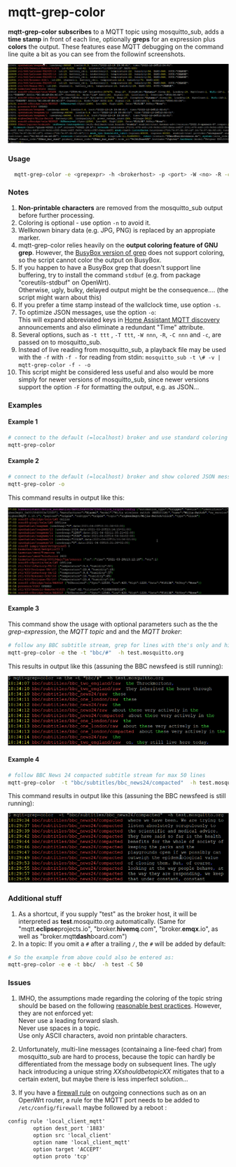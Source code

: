 # mqtt-grep-color

**mqtt-grep-color**  **subscribes** to a MQTT topic using mosquitto_sub, adds a **time stamp** in front of each line, optionally **greps** for an expression plus **colors** the output. 
These features ease MQTT debugging on the command line quite a bit as you can see from the followinf screenshots.

![sample output from mqtt-grep-color -o](sample_homeautomation.png?raw=true "Sample output from mqtt-grep-color -o")

### Usage
```sh
  mqtt-grep-color -e <grepexpr> -h <brokerhost> -p <port> -W <no> -R -c -P -d -C <maxcount> -t <MQTT topic 1> -t <MQTT topic 2> -T <MQTT topic 3> -s -n -o
```

### Notes
1. **Non-printable characters** are removed from the mosquitto_sub output before further processing.
2. Coloring is optional - use option `-n` to avoid it.
3. Wellknown binary data (e.g. JPG, PNG) is replaced by an appropiate marker.
4. mqtt-grep-color relies heavily on the **output coloring feature of GNU grep**. However, the [BusyBox version of grep](https://boxmatrix.info/wiki/Property:grep) does not support coloring, so the script cannot color the output on BusyBox.
5. If you happen to have a BusyBox grep that doesn't support line buffering, try to install the command `stdbuf` (e.g. from package "coreutils-stdbuf" on OpenWrt).  
  Otherwise, ugly, bulky, delayed output might be the consequence.... (the script might warn about this)
6. If you prefer a time stamp instead of the wallclock time, use option `-s`.
7. To optimize JSON messages, use the option `-o`:  
    This will expand abbreviated keys in [Home Assistant MQTT discovery](https://www.home-assistant.io/docs/mqtt/discovery) announcements and also eliminate a redundant "Time" attribute.
8. Several options, such as `-t ttt` , `-T ttt`, `-W nnn`, `-R`, `-C nnn` and `-c`, are passed on to mosquitto_sub.
9. Instead of live reading from mosquitto_sub, a playback file may be used with the `-f` with `-f -` for reading from stdin:
    `mosquitto_sub -t \# -v | mqtt-grep-color -f - -o`
10. This script might be considered less useful and also would be more simply for newer versions of mosquitto_sub, since newer versions support the option `-F` for formatting the output, e.g. as JSON...

### Examples

#### Example 1

```sh
# connect to the default (=localhost) broker and use standard coloring for *all* messages from the broker
mqtt-grep-color
```

#### Example 2

```sh
# connect to the default (=localhost) broker and show colored JSON messages, e.g. related to MQTT home automation
mqtt-grep-color -o
```
This command results in output like this:

![sample output from mqtt-grep-color -o](example2.png?raw=true "Sample output from mqtt-grep-color -o")

#### Example 3

This command show the usage with optional parameters such as the the _grep-expression_, the _MQTT topic_ and and the _MQTT broker_:

```sh
# follow any BBC subtitle stream, grep for lines with the's only and highlight them (dosn't make much sense but shows the capabilities)
mqtt-grep-color -e the -t "bbc/#"  -h test.mosquitto.org
```

This results in output  like this (assuning the BBC newsfeed is still running):

![Sample output from mqtt-grep-color with a grep option](sample_bbc24_with_the.png?raw=true "Sample output with grep expression")

#### Example 4

```sh
# follow BBC News 24 compacted subtitle stream for max 50 lines
mqtt-grep-color  -t "bbc/subtitles/bbc_news24/compacted"  -h test.mosquitto.org -C 50
```

This command results in output like this (assuning the BBC newsfeed is still running):

![Another sample output from mqtt-grep-color](sample_bbc24.png?raw=true "Sample output from the BBC MQTT feed")

### Additional stuff

1. As a shortcut, if you supply "test" as the broker host, it will be interpreted as **test**.mosquitto.org automatically. (Same for "mqtt.**eclipse**projects.io", "broker.**hivemq**.com", "broker.**emqx**.io", as well as "broker.mqtt**dash**board.com")
2. In a topic: If you omit a `#` after a trailing `/`, the `#` will be added by default:

```sh
# So the example from above could also be entered as:
mqtt-grep-color -e e -t bbc/  -h test -C 50
```

### Issues

1. IMHO, the assumptions made regarding the coloring of the topic string should be based on the following [reasonable best practices](https://www.hivemq.com/blog/mqtt-essentials-part-5-mqtt-topics-best-practices/). However, they are not enforced yet:  
  Never use a leading forward slash.  
  Never use spaces in a topic.  
  Use only ASCII characters, avoid non printable characters.  

2. Unfortunately, multi-line messages (containaing a line-feed char) from mosquitto_sub are hard to process, because the topic can hardly be differentiated from the message body on subsequent lines. The ugly hack introducing a unique string _XXshouldbetopicXX_ mitigates that to a certain extent, but maybe there is less imperfect solution...

3. If you have a [firewall rule](https://openwrt.org/docs/guide-user/firewall/firewall_configuration) on outgoing connections such as on an OpenWrt router, a rule for the MQTT port needs to be added to `/etc/config/firewall` maybe followed by a reboot :

```
config rule 'local_client_mqtt'
        option dest_port '1883'
        option src 'local_client'
        option name 'local_client_mqtt'
        option target 'ACCEPT'
        option proto 'tcp'
```
